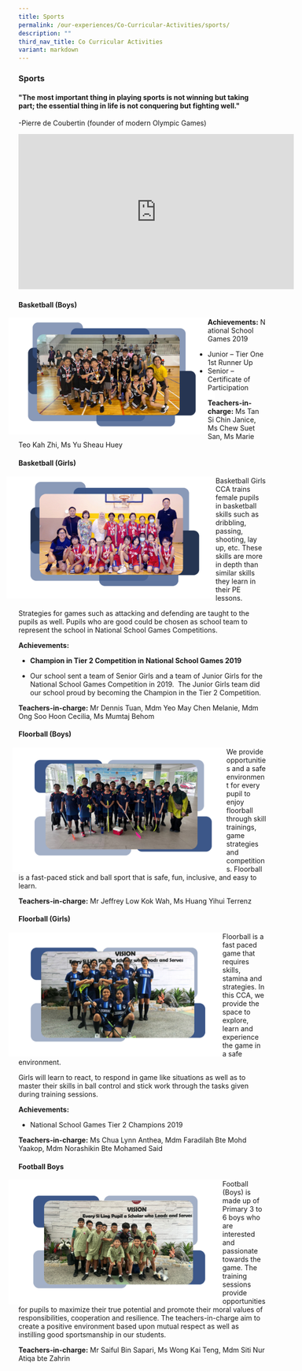 ```yaml
---
title: Sports
permalink: /our-experiences/Co-Curricular-Activities/sports/
description: ""
third_nav_title: Co Curricular Activities
variant: markdown
---
```

### Sports

#### "The most important thing in playing sports is not winning but taking part; the essential thing in life is not conquering but fighting well."

\-Pierre de Coubertin (founder of modern Olympic Games)

<iframe width="560" height="315" src="https://www.youtube.com/embed/EnTPUv5asxU" title="YouTube video player" frameborder="0" allow="accelerometer; autoplay; clipboard-write; encrypted-media; gyroscope; picture-in-picture" allowfullscreen=""></iframe>

#### Basketball (Boys)

<img src="/images/Basketball_boys_1.png" style="width:420px;margin-right:-15px;margin-left:-20px" align="left"> 

**Achievements:**&nbsp;National School Games 2019 

*   Junior – Tier One 1st Runner Up
*   Senior – Certificate of Participation

**Teachers-in-charge:**&nbsp;Ms Tan Si Chin Janice, Ms Chew Suet San, Ms Marie Teo Kah Zhi, Ms Yu Sheau Huey

#### Basketball (Girls)

<img src="/images/Basketball_Girls.png" style="width:440px;margin-right:-15px;margin-left:-24px" align="left"> 

Basketball Girls CCA trains female pupils in basketball skills such as dribbling, passing, shooting, lay up, etc.&nbsp;These skills are more in depth than similar skills they learn in their PE lessons.&nbsp;

Strategies for games such as attacking and defending are taught to the pupils as well.&nbsp;Pupils who are good could be chosen as school team to represent the school in National School Games Competitions.

**Achievements:**&nbsp;

*   **Champion in Tier 2 Competition in National School Games 2019**

*   Our school sent a team of Senior Girls and a team of Junior Girls for the National School Games Competition in 2019.&nbsp; The Junior Girls team did our school proud by becoming the Champion in the Tier 2 Competition.

**Teachers-in-charge:**&nbsp;Mr Dennis Tuan, Mdm Yeo May Chen Melanie, Mdm Ong Soo Hoon Cecilia, Ms Mumtaj Behom

#### Floorball (Boys)

<img src="/images/Floorball_Boys.png" style="width:450px;margin-right:-15px;margin-left:-12px;" align="left"> 

We provide opportunities and a safe environment for every pupil to enjoy floorball through skill trainings, game strategies and competitions.&nbsp;Floorball is a fast-paced stick and ball sport that is safe, fun, inclusive, and easy to learn.  

**Teachers-in-charge:**&nbsp;Mr Jeffrey Low Kok Wah, Ms Huang Yihui Terrenz

#### Floorball (Girls)

<img src="/images/Floorball_Girls.png" style="width:450px;margin-right:-15px;margin-left:-20px" align="left"> 

Floorball is a fast paced game that requires skills, stamina and strategies.&nbsp;In this CCA, we provide the space to explore, learn and experience the game in a safe environment.&nbsp;

Girls will learn to react, to respond in game like situations as well as to master their skills in ball control and stick work through the tasks given during training sessions.

**Achievements:**&nbsp;

*   National School Games Tier 2 Champions&nbsp;2019&nbsp;  

**Teachers-in-charge:**&nbsp;Ms Chua Lynn Anthea, Mdm Faradilah Bte Mohd Yaakop, Mdm Norashikin Bte Mohamed Said
#### Football Boys

<img src="/images/Football_Boys.png" style="width:450px;margin-right:-15px;margin-left:-20px" align="left"> 

Football (Boys) is made up of Primary 3 to 6 boys who are interested and passionate towards the game.&nbsp;The training sessions provide opportunities for pupils to maximize their true potential and promote their moral values of responsibilities, cooperation and resilience.&nbsp;The teachers-in-charge aim to create a positive environment based upon mutual respect as well as instilling good sportsmanship in our students.

**Teachers-in-charge:**&nbsp;Mr Saiful Bin Sapari, Ms Wong Kai Teng, Mdm Siti Nur Atiqa bte Zahrin